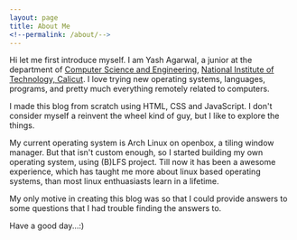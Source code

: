 ```yaml
---
layout: page
title: About Me
<!--permalink: /about/-->
---
```


Hi let me first introduce myself. I am Yash Agarwal, a junior at the department of [Computer Science and Engineering](http://cse.nitc.ac.in), [National Institute of Technology, Calicut](http://nitc.ac.in). I love trying new operating systems, languages, programs, and pretty much everything remotely related to computers.

I made this blog from scratch using HTML, CSS and JavaScript. I don't consider myself a reinvent the wheel kind of guy, but I like to explore the things.

My current operating system is Arch Linux on openbox, a tiling window manager. But that isn't custom enough, so I started building my own operating system, using (B)LFS project. Till now it has been a awesome experience, which has taught me more about linux based operating systems, than most linux enthuasiasts learn in a lifetime.

My only motive in creating this blog was so that I could provide answers to some questions that I had trouble finding the answers to.

Have a good day...:)